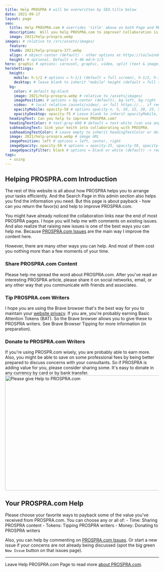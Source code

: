 ```yaml
---
title: Help PROSPRA # will be overwritten by SEO.title below
date: 2021-09-17
layout: page
seo:
  title: Help PROSPRA.com # overrides 'title' above on both Page and META
  description:  Will you help PROSPRA.com to improve? Collaboration is your best way to learn more about efficient Activity Arranging. So start assisting PROSPRA today.
  image: 2021/help-prospra.webp
images: # relative to /src/assets/images/
  feature:
  thumb: 2021/help-prospra-377.webp
  align: # object-center (default) - other options at https://tailwindcss.com/docs/object-position
  height: # optional. Default = h-48 md:h-1/3
hero: graphic # options: carousel, graphic, video, split (text & image)
heroSettings:
  height:
    mobile: h-1/2 # options = h-1/1 (default = full screen), h-1/2, h-1/3, h-3/4, h-9/10, h-48 (12rem, 192px), h-56 (14rem, 224px), h-64 (16rem, 256px)
    desktop: # leave blank to inherit "mobile" height (default = full screen)
  bg:
    color: # default bg-black
    image: 2021/help-prospra.webp # relative to /assets/images/
    imagePosition: # options = bg-center (default), bg-left, bg-right
    video:  # local relative /assets/video/, or full https://... if remote?
    opacityMobile: opacity-50 # options opacity-n, 5, 10, 15, 20, 25, 50, 75, 100 (default)
    opacityDesktop: opacity-75 # Leave blank to inherit opacityMobile, use same options as opacityMobile
  headingText: Can you help to improve PROSPRA.com?
  headingTextColor: # text-gray-800 # default = text-white (can use any TailwindCSS text-[color]-[xxx])
  subheadingText: Sink your keith into collaborating with PROSPRA.
  subheadingTextColor: # Leave empty to inherit headingTextColor or default (text-white) or use any text-[color]-[xxx]
  image: 2021/help-prospra.webp # image URL
  imagePosition: left # options = left, center, right
  imageOpacity: opacity-50 # options = opacity-25, opacity-50, opacity-75, opacity-100 (default)
  imageOpacityFilter: black # options = black or white (default) -> really depends on your background image
tags:
  - using
---
```

<h2 id="intro">Helping PROSPRA.com Introduction</h2>
The rest of this website is all about how PROSPRA helps you to arrange your tasks efficiently. And the Search Page in this admin section also helps you find the information you need. But this page is about payback - how can you return the favor(s) and help to improve PROSPRA.com.

You might have already noticed the collaboration links near the end of most PROSPRA pages. I hope you will help me with comments on existing issues. And also realize that raising new issues is one of the best ways you can help me. Because <a href="https://github.com/kct2020/prospra-11ty-11ta/issues">PROSPRA.com Issues</a> are the main way I improve the content here.

However, there are many other ways you can help. And most of them cost you nothing more than a few moments of your time.

<h3 id="share">Share PROSPRA.com Content</h3>
Please help me spread the word about PROSPRA.com. After you've read an interesting PROSPRA article, please share it on social networks, email, or any other way that you communicate with friends and associates.

<h3 id="tip">Tip PROSPRA.com Writers</h3>
I hope you are using the Brave browser that's the best way for you to maintain your <a href="../prospra-com-privacy-policy">website privacy</a>. If you are, you're probably earning Basic Attention Tokens (BAT). So the Brave browser allows you to give these to PROSPRA writers. See Brave Browser Tipping for more information (in preparation).

<h3 id="donate">Donate to PROSPRA.com Writers</h3>
If you're using PROSPR.com wisely, you are probably able to earn more. Also, you might be able to save on some professional fees by being better prepared to discuss concerns with your consultants. So if PROSPRA is adding value for you, please consider sharing some. It's easy to donate in any currency by card or by bank transfer.

<img src="/assets/images/2021/help-prospra.webp" alt="Please give Help to PROSPRA.com" width="610" height="377">

<h2 id="next">Your PROSPRA.com Help</h2>
Please choose your favorite ways to payback some of the value you've received from PROSPRA.com. You can choose any or all of:
- Time: Sharing PROSPRA content
- Tokens: Tipping PROSPRA writers
- Money: Donating to PROSPRA writers

Also, you can help by commenting on <a href="https://github.com/kct2020/prospra-11ty-11ta/issues">PROSPRA.com Issues</a>. Or start a new issue if your concerns are not already being discussed (spot the big green `New Issue` button on that issues page). 

<hr />
Leave Help PROSPRA.com Page to read more <a href="/about-prospra/about-prospra-com">about PROSPRA.com</a>.
